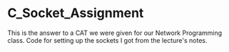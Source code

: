 # C_Socket_Assignment
This is the answer to a CAT we were given for our Network Programming class. Code for setting up the sockets  I got from the lecture's notes.

